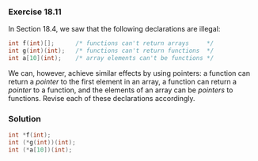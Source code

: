 ### Exercise 18.11

In Section 18.4, we saw that the following declarations are illegal:

```c
int f(int)[];      /* functions can't return arrays     */
int g(int)(int);   /* functions can't return functions  */
int a[10](int);    /* array elements can't be functions */
```

We can, however, achieve similar effects by using pointers: a function can
return a *pointer* to the first element in an array, a function can return a
*pointer* to a function, and the elements of an array can be *pointers* to
functions. Revise each of these declarations accordingly.

### Solution

```c
int *f(int);
int (*g(int))(int);
int (*a[10])(int);
```
